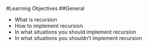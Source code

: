 #Learning Objectives
##General
* What is recursion
* How to implement recursion
* In what situations you should implement recursion
* In what situations you shouldn’t implement recursion
